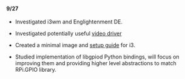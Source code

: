 #### 9/27

* Investigated i3wm and Englightenment DE.

* Investigated potentially useful [video driver](video_driver.html)

* Created a minimal image and [setup guide](setup_guide.html) for i3. 

* Studied implementation of libgpiod Python bindings, will focus on improving them and providing higher level abstractions to match RPi.GPIO library.


